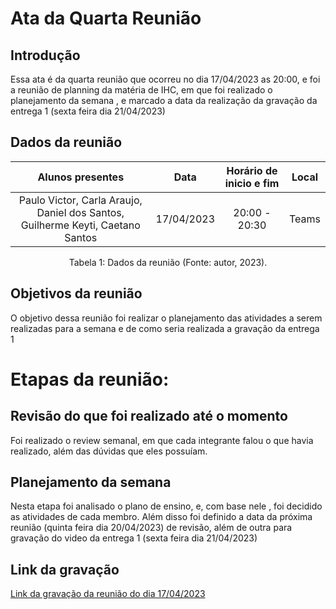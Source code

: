 # Ata da  Quarta Reunião

## Introdução

Essa ata  é da quarta reunião que ocorreu no dia 17/04/2023 as 20:00, e foi a reunião de planning da matéria de IHC, em que foi realizado o planejamento da semana , e marcado a data da realização da gravação da entrega 1 (sexta feira dia 21/04/2023)


## Dados da reunião

|                                    Alunos presentes                                     |    Data    | Horário de inicio e fim |      Local       |
| :-------------------------------------------------------------------------------------: | :--------: | :---------------------: | :--------------: |
| Paulo Victor, Carla Araujo, Daniel dos Santos, Guilherme Keyti,  Caetano Santos  | 17/04/2023 |      20:00 - 20:30     |  Teams |

<div style="text-align: center">
<p> Tabela 1: Dados da reunião (Fonte: autor, 2023). </p>
</div>


## Objetivos da reunião

 O objetivo dessa reunião foi realizar o planejamento das atividades a serem realizadas para a semana e de como seria realizada a gravação da entrega 1


# Etapas da reunião:

## Revisão do que foi realizado até o momento

Foi realizado o review semanal, em que cada integrante falou o que havia realizado, além das dúvidas que eles possuíam.



## Planejamento da semana

Nesta etapa foi analisado o plano de ensino, e, com base nele , foi decidido as atividades de cada membro. Além disso foi definido a data da próxima reunião (quinta feira dia 20/04/2023) de revisão, além de outra para gravação do video da entrega 1 (sexta feira dia 21/04/2023)




## Link da gravação

[Link da gravação da reunião do dia 17/04/2023](https://youtu.be/NFyJIrE9qB8)
